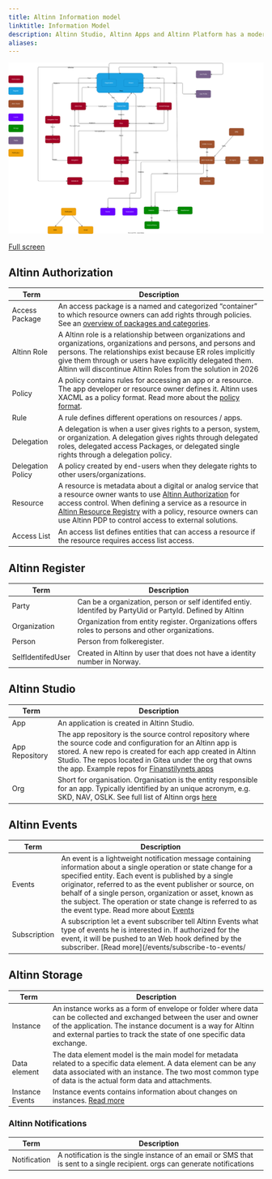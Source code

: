 ```yaml
---
title: Altinn Information model
linktitle: Information Model
description: Altinn Studio, Altinn Apps and Altinn Platform has a modern cloud native architecture. This documentation describes everything from the requirements affecting the architecture to the defined capabilities and the components that provides them.
aliases:
---
```


![Altinn Information model](informationmodel.drawio.svg)

[Full screen](informationmodel.drawio.svg)

## Altinn Authorization

| Term| Description |
|-----|------|
| Access Package | An access package is a named and categorized “container” to which resource owners can add rights through policies. See an [overview of packages and categories](/authorization/modules/accessgroups/type-accessgroups/). | 
| Altinn Role | A Altinn role is a relationship between organizations and organizations, organizations and persons, and persons and persons. The relationships exist because ER roles implicitly give them through or users have explicitly delegated them.  Altinn will discontinue Altinn Roles from the solution in 2026  |
| Policy  |  A policy contains rules for accessing an app or a resource. The app developer or resource owner defines it. Altinn uses XACML as a policy format. Read more about the [policy format](/app/development/configuration/authorization/). |
| Rule  | A rule defines different operations on resources / apps.   |
| Delegation | A delegation is when a user gives rights to a person, system, or organization. A delegation gives rights through delegated roles, delegated access Packages, or delegated single rights through a delegation policy. |
| Delegation Policy | A policy created by end-users when they delegate rights to other users/organizations. | 
| Resource | A resource is metadata about a digital or analog service that a resource owner wants to use [Altinn Authorization](/authorization/modules/pdp/) for access control. When defining a service as a resource in [Altinn Resource Registry](/authorization/modules/resourceregistry/) with a policy, resource owners can use Altinn PDP to control access to external solutions.  |
| Access List | An access list defines entities that can access a resource if the resource requires access list access. |

## Altinn Register

| Term| Description |
|-----|------|
| Party | Can be a organization, person or self identifed entiy. Identifed by PartyUid or PartyId. Defined by Altinn |
| Organization | Organization from entity register.  Organizations offers roles to persons and other organizations.  |
| Person | Person from folkeregister. |
| SelfIdentifedUser | Created in Altinn by user that does not have a identity number in Norway. |

## Altinn Studio

| Term| Description |
|-----|------|
| App | An application is created in Altinn Studio.  |
| App Repository | The app repository is the source control repository where the source code and configuration for an Altinn app is stored. A new repo is created for each app created in Altinn Studio. The repos located in Gitea under the org that owns the app. Example repos for [Finanstilynets apps](https://altinn.studio/repos/krt) |
| Org | Short for organisation. Organisation is the entity responsible for an app. Typically identified by an unique acronym, e.g. SKD, NAV, OSLK. See full list of Altinn orgs [here](https://github.com/Altinn/altinn-cdn/blob/master/orgs/altinn-orgs.json)|

## Altinn Events

| Term| Description |
|-----|------|
| Events | An event is a lightweight notification message containing information about a single operation or state change for a specified entity. Each event is published by a single originator, referred to as the event publisher or source, on behalf of a single person, organization or asset, known as the subject. The operation or state change is referred to as the event type. Read more about [Events](/events/) |
| Subscription | A subscription let a event subscriber tell Altinn Events what type of events he is interested in. If authorized for the event, it will be pushed to an Web hook defined by the subscriber. [Read more](/events/subscribe-to-events/ |


## Altinn Storage

| Term| Description |
|-----|------|
| Instance | An instance works as a form of envelope or folder where data can be collected and exchanged between the user and owner of the application. The instance document is a way for Altinn and external parties to track the state of one specific data exchange.  |
| Data element | The data element model is the main model for metadata related to a specific data element. A data element can be any data associated with an instance. The two most common type of data is the actual form data and attachments. |
| Instance Events |  Instance events contains information about changes on instances. [Read more](/technology/solutions/altinn-platform/storage/#instanceevent)  |

### Altinn Notifications

| Term| Description |
|-----|------|
| Notification | A notification is the single instance of an email or SMS that is sent to a single recipient. orgs can generate notifications |